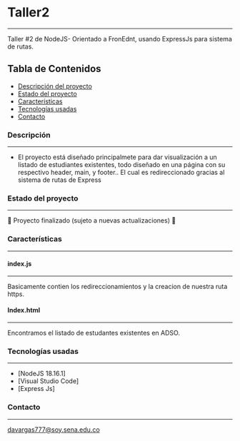 # Taller2
***
Taller #2 de NodeJS- Orientado a FronEdnt, usando ExpressJs para sistema de rutas.
## Tabla de Contenidos
* [Descripción del proyecto](#descripción-del-proyecto)
* [Estado del proyecto](#estado-del-proyecto)
* [Características](#características)
* [Tecnologías usadas](#tecnologías-usadas)
* [Contacto](#contacto)

### Descripción
***
* El proyecto está diseñado principalmete para dar visualización a un listado de estudiantes existentes, todo diseñado en una página con su respectivo header, main, y footer.. El cual es redireccionado gracias al sistema de rutas de Express

### Estado del proyecto
***
:construction: Proyecto finalizado (sujeto a nuevas actualizaciones) :construction:

### Características
***
#### index.js
***
Basicamente contien los redireccionamientos y la creacion de nuestra ruta https.

#### Index.html
***
Encontramos el listado de estudantes existentes en ADSO.


### Tecnologías usadas
***
* [NodeJS 18.16.1]
* [Visual Studio Code]
* [Express Js] 

  
### Contacto
***
davargas777@soy.sena.edu.co

